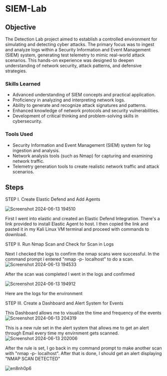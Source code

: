 # SIEM-Lab

## Objective

The Detection Lab project aimed to establish a controlled environment for simulating and detecting cyber attacks. The primary focus was to ingest and analyze logs within a Security Information and Event Management (SIEM) system, generating test telemetry to mimic real-world attack scenarios. This hands-on experience was designed to deepen understanding of network security, attack patterns, and defensive strategies.

### Skills Learned

- Advanced understanding of SIEM concepts and practical application.
- Proficiency in analyzing and interpreting network logs.
- Ability to generate and recognize attack signatures and patterns.
- Enhanced knowledge of network protocols and security vulnerabilities.
- Development of critical thinking and problem-solving skills in cybersecurity.

### Tools Used

- Security Information and Event Management (SIEM) system for log ingestion and analysis.
- Network analysis tools (such as Nmap) for capturing and examining network traffic.
- Telemetry generation tools to create realistic network traffic and attack scenarios.

## Steps

STEP I. Create Elastic Defend and Add Agents

![Screenshot 2024-06-13 194510](https://github.com/Matike-Beseke/SIEM-Lab/assets/172703140/443ce52f-5ab2-4e9f-96c8-76669bf6a4ca)

First I went into elastic and created an Elastic Defend Integration. There's a link provided to install Elastic Agent to host. I then copied the link and pasted it in my Kali Linux VM terminal and proceed with commands to download.


STEP II. Run Nmap Scan and Check for Scan in Logs

Next I checked the logs to confirm the nmap scans were successful. In the command prompt i entered "nmap -p- localhost" to do a scan. 
![Screenshot 2024-06-13 194533](https://github.com/Matike-Beseke/SIEM-Lab/assets/172703140/6b13d39d-43d5-4a46-af17-f06d221c4494)

After the scan was completed I went in the logs and confirmed 

![Screenshot 2024-06-13 194912](https://github.com/Matike-Beseke/SIEM-Lab/assets/172703140/a67be7a7-1095-4b6f-b5e4-2c2cced54f27)

Here are the logs for the environment

STEP III. Create a Dashboard and Alert System for Events

This Dashboard allows me to visualize the time and frequency of the events
![Screenshot 2024-06-13 204319](https://github.com/Matike-Beseke/SIEM-Lab/assets/172703140/5847aa51-ad97-43e7-a468-bf7ea670dee3)

This is a new rule set in the alert system that allows me to get an alert through Email every time my envirnment gets scanned. 
![Screenshot 2024-06-13 202006](https://github.com/Matike-Beseke/SIEM-Lab/assets/172703140/bcc9a0a0-06c5-4041-a955-26f506a816e7)

After the rule is set, I go back in my command prompt to make another scan with "nmap -p- localhost". After that is done, I should get an alert displaying "NMAP SCAN DETECTED"

![en8nh0p6](https://github.com/Matike-Beseke/SIEM-Lab/assets/172703140/94e7e06a-61df-4eb6-999f-88805dbb1d79)


